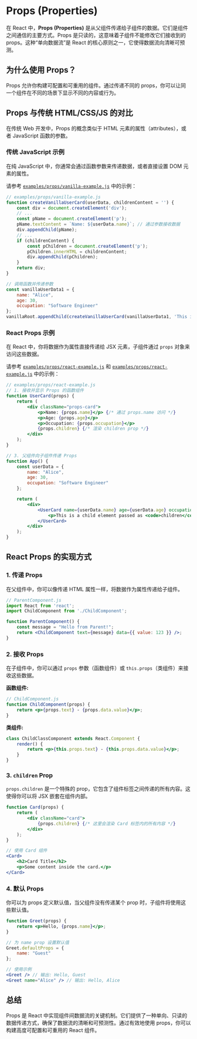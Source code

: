 # Props (Properties)

在 React 中，**Props (Properties)** 是从父组件传递给子组件的数据。它们是组件之间通信的主要方式。Props 是只读的，这意味着子组件不能修改它们接收到的 props。这种“单向数据流”是 React 的核心原则之一，它使得数据流向清晰可预测。

## 为什么使用 Props？

Props 允许你构建可配置和可重用的组件。通过传递不同的 props，你可以让同一个组件在不同的场景下显示不同的内容或行为。

## Props 与传统 HTML/CSS/JS 的对比

在传统 Web 开发中，Props 的概念类似于 HTML 元素的属性（attributes），或者 JavaScript 函数的参数。

### 传统 JavaScript 示例

在纯 JavaScript 中，你通常会通过函数参数来传递数据，或者直接设置 DOM 元素的属性。

请参考 [`examples/props/vanilla-example.js`](examples/props/vanilla-example.js:7-34) 中的示例：

```javascript
// examples/props/vanilla-example.js
function createVanillaUserCard(userData, childrenContent = '') {
    const div = document.createElement('div');
    // ...
    const pName = document.createElement('p');
    pName.textContent = `Name: ${userData.name}`; // 通过参数接收数据
    div.appendChild(pName);
    // ...
    if (childrenContent) {
        const pChildren = document.createElement('p');
        pChildren.innerHTML = childrenContent;
        div.appendChild(pChildren);
    }
    return div;
}

// 调用函数并传递参数
const vanillaUserData1 = {
    name: "Alice",
    age: 30,
    occupation: "Software Engineer"
};
vanillaRoot.appendChild(createVanillaUserCard(vanillaUserData1, 'This is a child element passed as <code>children</code> parameter.'));
```

### React Props 示例

在 React 中，你将数据作为属性直接传递给 JSX 元素，子组件通过 `props` 对象来访问这些数据。

请参考 [`examples/props/react-example.js`](examples/props/react-example.js:5-14) 和 [`examples/props/react-example.js`](examples/props/react-example.js:38-40) 中的示例：

```jsx
// examples/props/react-example.js
// 1. 接收并显示 Props 的函数组件
function UserCard(props) {
    return (
        <div className="props-card">
            <p>Name: {props.name}</p> {/* 通过 props.name 访问 */}
            <p>Age: {props.age}</p>
            <p>Occupation: {props.occupation}</p>
            {props.children} {/* 渲染 children prop */}
        </div>
    );
}

// 3. 父组件向子组件传递 Props
function App() {
    const userData = {
        name: "Alice",
        age: 30,
        occupation: "Software Engineer"
    };

    return (
        <div>
            <UserCard name={userData.name} age={userData.age} occupation={userData.occupation}>
                <p>This is a child element passed as <code>children</code> prop.</p>
            </UserCard>
        </div>
    );
}
```

## React Props 的实现方式

### 1. 传递 Props

在父组件中，你可以像传递 HTML 属性一样，将数据作为属性传递给子组件。

```jsx
// ParentComponent.js
import React from 'react';
import ChildComponent from './ChildComponent';

function ParentComponent() {
    const message = "Hello from Parent!";
    return <ChildComponent text={message} data={{ value: 123 }} />;
}
```

### 2. 接收 Props

在子组件中，你可以通过 `props` 参数（函数组件）或 `this.props`（类组件）来接收这些数据。

**函数组件:**

```jsx
// ChildComponent.js
function ChildComponent(props) {
    return <p>{props.text} - {props.data.value}</p>;
}
```

**类组件:**

```jsx
class ChildClassComponent extends React.Component {
    render() {
        return <p>{this.props.text} - {this.props.data.value}</p>;
    }
}
```

### 3. `children` Prop

`props.children` 是一个特殊的 prop，它包含了组件标签之间传递的所有内容。这使得你可以将 JSX 嵌套在组件内部。

```jsx
function Card(props) {
    return (
        <div className="card">
            {props.children} {/* 这里会渲染 Card 标签内的所有内容 */}
        </div>
    );
}

// 使用 Card 组件
<Card>
    <h2>Card Title</h2>
    <p>Some content inside the card.</p>
</Card>
```

### 4. 默认 Props

你可以为 props 定义默认值，当父组件没有传递某个 prop 时，子组件将使用这些默认值。

```jsx
function Greet(props) {
    return <p>Hello, {props.name}</p>;
}

// 为 name prop 设置默认值
Greet.defaultProps = {
    name: "Guest"
};

// 使用示例
<Greet /> // 输出: Hello, Guest
<Greet name="Alice" /> // 输出: Hello, Alice
```

## 总结

Props 是 React 中实现组件间数据流的关键机制。它们提供了一种单向、只读的数据传递方式，确保了数据流的清晰和可预测性。通过有效地使用 props，你可以构建高度可配置和可重用的 React 组件。